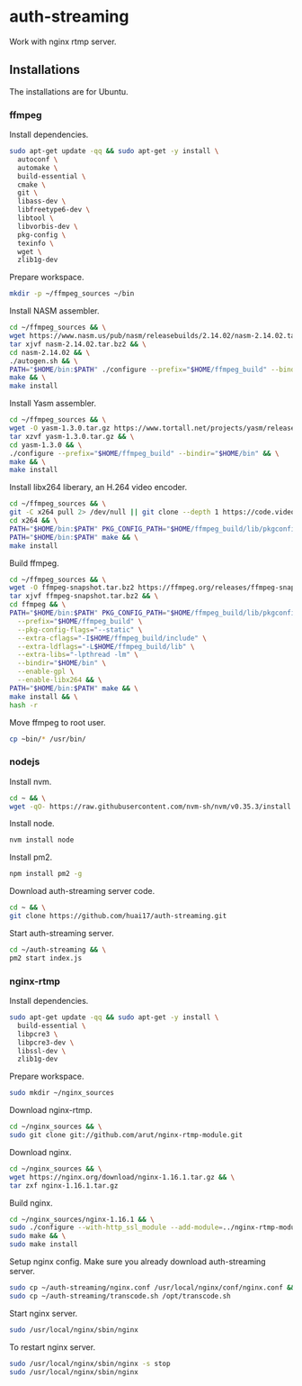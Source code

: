# auth-streaming

Work with nginx rtmp server.

## Installations

The installations are for Ubuntu.

### ffmpeg

Install dependencies.

```bash
sudo apt-get update -qq && sudo apt-get -y install \
  autoconf \
  automake \
  build-essential \
  cmake \
  git \
  libass-dev \
  libfreetype6-dev \
  libtool \
  libvorbis-dev \
  pkg-config \
  texinfo \
  wget \
  zlib1g-dev

```

Prepare workspace.

```bash
mkdir -p ~/ffmpeg_sources ~/bin

```

Install NASM assembler.

```bash
cd ~/ffmpeg_sources && \
wget https://www.nasm.us/pub/nasm/releasebuilds/2.14.02/nasm-2.14.02.tar.bz2 && \
tar xjvf nasm-2.14.02.tar.bz2 && \
cd nasm-2.14.02 && \
./autogen.sh && \
PATH="$HOME/bin:$PATH" ./configure --prefix="$HOME/ffmpeg_build" --bindir="$HOME/bin" && \
make && \
make install

```

Install Yasm assembler.

```bash
cd ~/ffmpeg_sources && \
wget -O yasm-1.3.0.tar.gz https://www.tortall.net/projects/yasm/releases/yasm-1.3.0.tar.gz && \
tar xzvf yasm-1.3.0.tar.gz && \
cd yasm-1.3.0 && \
./configure --prefix="$HOME/ffmpeg_build" --bindir="$HOME/bin" && \
make && \
make install

```

Install libx264 liberary, an H.264 video encoder.

```bash
cd ~/ffmpeg_sources && \
git -C x264 pull 2> /dev/null || git clone --depth 1 https://code.videolan.org/videolan/x264.git && \
cd x264 && \
PATH="$HOME/bin:$PATH" PKG_CONFIG_PATH="$HOME/ffmpeg_build/lib/pkgconfig" ./configure --prefix="$HOME/ffmpeg_build" --bindir="$HOME/bin" --enable-static --enable-pic && \
PATH="$HOME/bin:$PATH" make && \
make install

```

Build ffmpeg.

```bash
cd ~/ffmpeg_sources && \
wget -O ffmpeg-snapshot.tar.bz2 https://ffmpeg.org/releases/ffmpeg-snapshot.tar.bz2 && \
tar xjvf ffmpeg-snapshot.tar.bz2 && \
cd ffmpeg && \
PATH="$HOME/bin:$PATH" PKG_CONFIG_PATH="$HOME/ffmpeg_build/lib/pkgconfig" ./configure \
  --prefix="$HOME/ffmpeg_build" \
  --pkg-config-flags="--static" \
  --extra-cflags="-I$HOME/ffmpeg_build/include" \
  --extra-ldflags="-L$HOME/ffmpeg_build/lib" \
  --extra-libs="-lpthread -lm" \
  --bindir="$HOME/bin" \
  --enable-gpl \
  --enable-libx264 && \
PATH="$HOME/bin:$PATH" make && \
make install && \
hash -r

```

Move ffmpeg to root user.

```bash
cp ~bin/* /usr/bin/

```

### nodejs

Install nvm.

```bash
cd ~ && \
wget -qO- https://raw.githubusercontent.com/nvm-sh/nvm/v0.35.3/install.sh | bash

```

Install node.

```bash
nvm install node

```

Install pm2.

```bash
npm install pm2 -g

```

Download auth-streaming server code.

```bash
cd ~ && \
git clone https://github.com/huai17/auth-streaming.git

```

Start auth-streaming server.

```bash
cd ~/auth-streaming && \
pm2 start index.js

```

### nginx-rtmp

Install dependencies.

```bash
sudo apt-get update -qq && sudo apt-get -y install \
  build-essential \
  libpcre3 \
  libpcre3-dev \
  libssl-dev \
  zlib1g-dev

```

Prepare workspace.

```bash
sudo mkdir ~/nginx_sources

```

Download nginx-rtmp.

```bash
cd ~/nginx_sources && \
sudo git clone git://github.com/arut/nginx-rtmp-module.git

```

Download nginx.

```bash
cd ~/nginx_sources && \
wget https://nginx.org/download/nginx-1.16.1.tar.gz && \
tar zxf nginx-1.16.1.tar.gz


```

Build nginx.

```bash
cd ~/nginx_sources/nginx-1.16.1 && \
sudo ./configure --with-http_ssl_module --add-module=../nginx-rtmp-module && \
sudo make && \
sudo make install

```

Setup nginx config. Make sure you already download auth-streaming server.

```bash
sudo cp ~/auth-streaming/nginx.conf /usr/local/nginx/conf/nginx.conf && \
sudo cp ~/auth-streaming/transcode.sh /opt/transcode.sh

```

Start nginx server.

```bash
sudo /usr/local/nginx/sbin/nginx

```

To restart nginx server.

```bash
sudo /usr/local/nginx/sbin/nginx -s stop
sudo /usr/local/nginx/sbin/nginx

```
